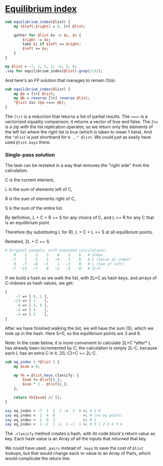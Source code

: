 [1]: https://rosettacode.org/wiki/Equilibrium_index

# [Equilibrium index][1]



```perl
sub equilibrium_index(@list) {
    my ($left,$right) = 0, [+] @list;

    gather for @list.kv -> $i, $x {
        $right -= $x;
        take $i if $left == $right;
        $left += $x;
    }
}

my @list = -7, 1, 5, 2, -4, 3, 0;
.say for equilibrium_index(@list).grep(/\d/);
```


And here's an FP solution that manages to remain O(n):

```perl
sub equilibrium_index(@list) {
    my @a = [\+] @list;
    my @b = reverse [\+] reverse @list;
    ^@list Zxx (@a »==« @b); 
}
```


The `[\+]` is a reduction that returns a list of partial results. The `»==«` is a vectorized equality comparison; it returns a vector of true and false.  The `Zxx` is a zip with the list replication operator, so we return only the elements of the left list where the right list is true (which is taken to mean 1 here).  And the `^@list` is just shorthand for `0 ..^ @list`.  We could just as easily have used `@list.keys` there.



### Single-pass solution



The task can be restated in a way that removes the "right side" from the calculation.



C is the current element,

L is the sum of elements left of C,

R is the sum of elements right of C,

S is the sum of the entire list.



By definition, L + C + R == S for any choice of C, and L == R for any C that is an equilibrium point.

Therefore (by substituting L for R), L + C + L == S at all equilibrium points.

Restated, 2L + C == S.

```perl
# Original example, with expanded calculations:
    0    1    2    3    4    5    6   # Index
   -7    1    5    2   -4    3    0   # C (Value at index)
    0   -7   -6   -1    1   -3    0   # L (Sum of left)
   -7  -13   -7    0   -2   -3    0   # 2L+C
```


If we build a hash as we walk the list, with 2L+C as hash keys, and arrays of C-indexes as hash values, we get:

```perl
{
     -7 => [ 0, 2 ],
    -13 => [ 1    ],
      0 => [ 3, 6 ],
     -2 => [ 4    ],
     -3 => [ 5    ],
}
```


After we have finished walking the list, we will have the sum (S), which we look up in the hash. Here S=0, so the equilibrium points are 3 and 6.



Note: In the code below, it is more convenient to calculate 2L+C \*after\* L has already been incremented by C; the calculation is simply 2L-C, because each L has an extra C in it. 2(L-C)+C == 2L-C.

```perl
sub eq_index ( *@list ) {
    my $sum = 0;

    my %h = @list.keys.classify: {
        $sum += @list[$_];
        $sum * 2 - @list[$_];
    };

    return %h{$sum} // [];
}

say eq_index < -7  1  5  2 -4  3  0 >; # 3 6
say eq_index <  2  4  6             >; # (no eq point)
say eq_index <  2  9  2             >; # 1
say eq_index <  1 -1  1 -1  1 -1  1 >; # 0 1 2 3 4 5 6
```


The `.classify` method creates a hash, with its code block's return value as key. Each hash value is an Array of all the inputs that returned that key.



We could have used `.pairs` instead of `.keys` to save the cost of `@list` lookups, but that would change each `%h` value to an Array of Pairs, which would complicate the return line.
